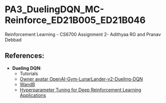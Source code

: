 # PA3_DuelingDQN_MC-Reinforce_ED21B005_ED21B046
Reinforcement Learning - CS6700 Assignment 2- Adithyaa RG and Pranav Debbad

## References:
- **Dueling DQN**:
	- Tutorials
	- [Owner avatar OpenAI-Gym-LunarLander-v2-Dueling-DQN](https://github.com/bmaxdk/OpenAI-Gym-LunarLander-v2-Dueling-DQN/tree/main)
	- [WandB](https://wandb.ai/)
	- [Hyperparameter Tuning for Deep Reinforcement Learning Applications](https://arxiv.org/abs/2201.11182)

